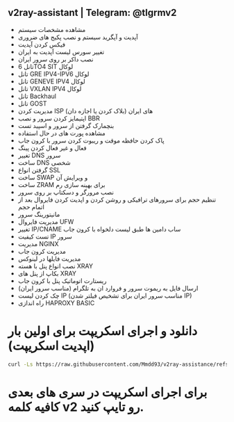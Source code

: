 ## v2ray-assistant | Telegram: @tlgrmv2 

- مشاهده مشخصات سیستم
- آپدیت و آپگرید سیستم و نصب پکیج های ضروری
- فیکس کردن آپدیت
- تغییر سورس لیست آپدیت به ایران
- نصب داکر بر روی سرور ایران
- تانل 6TO4 SIT لوکال
- تانل GRE IPV4-IPV6 لوکال
- تانل GENEVE IPV4 لوکال
- تانل VXLAN IPV4 لوکال
- تانل Backhaul
- تانل GOST
- مدیریت کردن ISP های ایران (بلاک کردن یا اجازه دان)
- اپتیمایز کردن سرور و نصب BBR
- بنچمارک گرفتن از سرور و اسپید تست
- مشاهده پورت های در حال استفاده
- پاک کردن حافظه موقت و ریبوت کردن سرور با کرون جاب
- فعال و غیر فعال کردن پینگ
- تغییر DNS سرور
- ساخت DNS شخصی
- گرفتن انواع SSL
- ساخت SWAP و ویرایش آن
- ساخت ZRAM  برای بهینه سازی رم
- نصب مرورگر و دسکتاپ بر روی سرور
- تنظیم حجم برای سرورهای ترافیکی و روشن کردن و اپدیت کردن فایروال بعد از اتمام حجم
- مانیتورینگ سرور
- مدیریت فایروال UFW
- تغییر IP/CNAME ساب دامین ها طبق لیست دلخواه با کرون جاب
- تست کیفیت IP سرور
- مدیریت NGINX
- مدیریت کرون جاب
- مدیریت فایلها در لینوکس
- نصب انواع پنل با هسته XRAY
- بکاپ از پنل های XRAY
- ریستارت اتوماتیک پنل با کرون جاب
- ارسال فایل به ریموت سرور و فروارد ان به تلگرام (مناسب سرور ایران)
- چک کردن لیست IP (مناسب سرور ایران برای تشخیص فیلتر شدن IP)
- راه اندازی HAPROXY BASIC

# دانلود و اجرای اسکریپت برای اولین بار (اپدیت اسکریپت)
```bash
curl -Ls https://raw.githubusercontent.com/Mmdd93/v2ray-assistance/refs/heads/main/node.sh -o /usr/bin/v2 && sudo chmod +x /usr/bin/v2 && v2
```

# برای اجرای اسکریپت در سری های بعدی کافیه کلمه v2 رو تایپ کنید.
